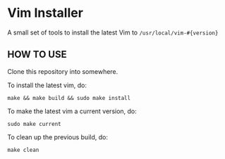 Vim Installer
=============

A small set of tools to install the latest Vim to `/usr/local/vim-#{version}`

HOW TO USE
----------

Clone this repository into somewhere.

To install the latest vim, do:

```
make && make build && sudo make install
```

To make the latest vim a current version, do:

```
sudo make current
```

To clean up the previous build, do:

```
make clean
```
